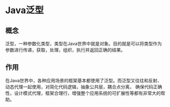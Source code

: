 # Java泛型

## 概念
泛型，一种参数化类型，类型在Java世界中就是对象。目的就是可以将类型作为参数进行传递，获取，处理，组织，执行并返回正确的结果。

## 作用
在Java世界中，各种应用场景的框架基本都使用了泛型。而泛型又往往和反射、动态代理一起使用，对简化代码逻辑，抽象公共层，耦合点分离，
确保代码正确性，设计模式代理，框架合理行，增强整个应用系统的可扩展性等都有非常大的帮助。

